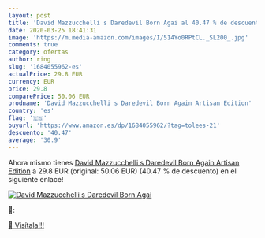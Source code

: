 ```yaml
---
layout: post
title: 'David Mazzucchelli s Daredevil Born Agai al 40.47 % de descuento'
date: 2020-03-25 18:41:31
image: 'https://m.media-amazon.com/images/I/514Yo0RPtCL._SL200_.jpg'
comments: true
category: ofertas
author: ring
slug: '1684055962-es'
actualPrice: 29.8 EUR
currency: EUR
price: 29.8
comparePrice: 50.06 EUR
prodname: 'David Mazzucchelli s Daredevil Born Again Artisan Edition'
country: 'es'
flag: '🇪🇸'
buyurl: 'https://www.amazon.es/dp/1684055962/?tag=tolees-21'
descuento: '40.47'
average: '30.9'
---
```


Ahora mismo tienes [David Mazzucchelli s Daredevil Born Again Artisan Edition](https://www.amazon.es/dp/1684055962/?tag=tolees-21) a 29.8 EUR (original: 50.06 EUR) (40.47 %  de descuento) en el siguiente enlace!

[![David Mazzucchelli s Daredevil Born Agai](https://m.media-amazon.com/images/I/514Yo0RPtCL._SL200_.jpg)](https://www.amazon.es/dp/1684055962/?tag=tolees-21)

🔎:


[🛒 Visítala!!!](https://www.amazon.es/dp/1684055962/?tag=tolees-21)
